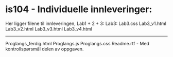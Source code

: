 is104 - Individuelle innleveringer:
=====

Her ligger filene til innleveringen, Lab1 + 2 + 3:
Lab3:
Lab3.css
Lab3_v1.html
Lab3_v2.html
Lab3_v3.html
Lab3_v4.html


---------------------------


Proglangs_ferdig.html
Proglangs.js
Proglangs.css
Readme.rtf - Med kontrollspørsmål delen av oppgaven.
